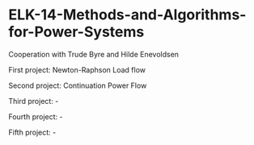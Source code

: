 # ELK-14-Methods-and-Algorithms-for-Power-Systems


Cooperation with Trude Byre and Hilde Enevoldsen


First project: Newton-Raphson Load flow

Second project: Continuation Power Flow

Third project: -

Fourth project: -

Fifth project: -


